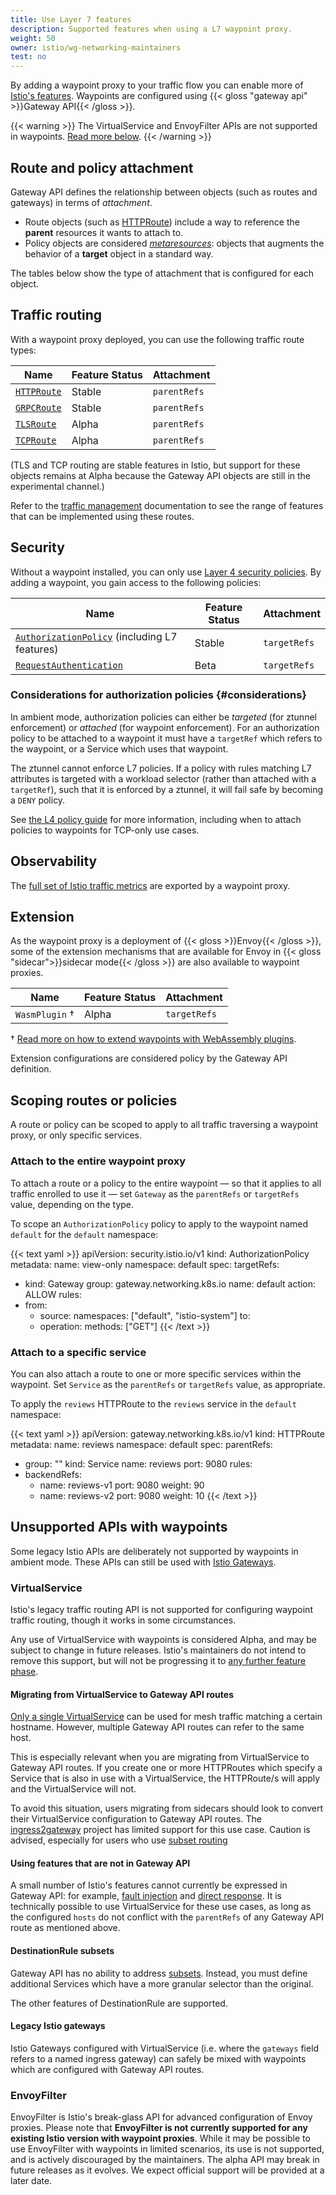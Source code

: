 ```yaml
---
title: Use Layer 7 features
description: Supported features when using a L7 waypoint proxy.
weight: 50
owner: istio/wg-networking-maintainers
test: no
---
```


By adding a waypoint proxy to your traffic flow you can enable more of [Istio's features](/docs/concepts). Waypoints are configured using {{< gloss "gateway api" >}}Gateway API{{< /gloss >}}.

{{< warning >}}
The VirtualService and EnvoyFilter APIs are not supported in waypoints. [Read more below](#unsupported-apis).
{{< /warning >}}

## Route and policy attachment

Gateway API defines the relationship between objects (such as routes and gateways) in terms of *attachment*.

* Route objects (such as [HTTPRoute](https://gateway-api.sigs.k8s.io/api-types/httproute/)) include a way to reference the **parent** resources it wants to attach to.
* Policy objects are considered [*metaresources*](https://gateway-api.sigs.k8s.io/geps/gep-713/): objects that augments the behavior of a **target** object in a standard way.

The tables below show the type of attachment that is configured for each object.

## Traffic routing

With a waypoint proxy deployed, you can use the following traffic route types:

|  Name  | Feature Status | Attachment |
| --- | --- | --- |
| [`HTTPRoute`](https://gateway-api.sigs.k8s.io/guides/http-routing/) | Stable | `parentRefs` |
| [`GRPCRoute`](https://gateway-api.sigs.k8s.io/guides/grpc-routing/) | Stable | `parentRefs` |
| [`TLSRoute`](https://gateway-api.sigs.k8s.io/guides/tls) | Alpha | `parentRefs` |
| [`TCPRoute`](https://gateway-api.sigs.k8s.io/guides/tcp/) | Alpha | `parentRefs` |

(TLS and TCP routing are stable features in Istio, but support for these objects remains at Alpha because the Gateway API objects are still in the experimental channel.)

Refer to the [traffic management](/docs/tasks/traffic-management/) documentation to see the range of features that can be implemented using these routes.

## Security

Without a waypoint installed, you can only use [Layer 4 security policies](/docs/ambient/usage/l4-policy/). By adding a waypoint, you gain access to the following policies:

|  Name  | Feature Status | Attachment |
| --- | --- | --- |
| [`AuthorizationPolicy`](/docs/reference/config/security/authorization-policy/) (including L7 features) | Stable | `targetRefs` |
| [`RequestAuthentication`](/docs/reference/config/security/request_authentication/) | Beta | `targetRefs` |

### Considerations for authorization policies {#considerations}

In ambient mode, authorization policies can either be *targeted* (for ztunnel enforcement) or *attached* (for waypoint enforcement). For an authorization policy to be attached to a waypoint it must have a `targetRef` which refers to the waypoint, or a Service which uses that waypoint.

The ztunnel cannot enforce L7 policies. If a policy with rules matching L7 attributes is targeted with a workload selector (rather than attached with a `targetRef`), such that it is enforced by a ztunnel, it will fail safe by becoming a `DENY` policy.

See [the L4 policy guide](/docs/ambient/usage/l4-policy/) for more information, including when to attach policies to waypoints for TCP-only use cases.

## Observability

The [full set of Istio traffic metrics](/docs/reference/config/metrics/) are exported by a waypoint proxy.

## Extension

As the waypoint proxy is a deployment of {{< gloss >}}Envoy{{< /gloss >}}, some of the extension mechanisms that are available for Envoy in {{< gloss "sidecar">}}sidecar mode{{< /gloss >}} are also available to waypoint proxies.

|  Name  | Feature Status | Attachment |
| --- | --- | --- |
| `WasmPlugin` † | Alpha | `targetRefs` |

† [Read more on how to extend waypoints with WebAssembly plugins](/docs/ambient/usage/extend-waypoint-wasm/).

Extension configurations are considered policy by the Gateway API definition.

## Scoping routes or policies

A route or policy can be scoped to apply to all traffic traversing a waypoint proxy, or only specific services.

### Attach to the entire waypoint proxy

To attach a route or a policy to the entire waypoint — so that it applies to all traffic enrolled to use it — set `Gateway` as the `parentRefs` or `targetRefs` value, depending on the type.

To scope an `AuthorizationPolicy` policy to apply to the waypoint named `default` for the `default` namespace:

{{< text yaml >}}
apiVersion: security.istio.io/v1
kind: AuthorizationPolicy
metadata:
  name: view-only
  namespace: default
spec:
  targetRefs:
  - kind: Gateway
    group: gateway.networking.k8s.io
    name: default
  action: ALLOW
  rules:
  - from:
    - source:
        namespaces: ["default", "istio-system"]
    to:
    - operation:
        methods: ["GET"]
{{< /text >}}

### Attach to a specific service

You can also attach a route to one or more specific services within the waypoint. Set `Service` as the `parentRefs` or `targetRefs` value, as appropriate.

To apply the `reviews` HTTPRoute to the `reviews` service in the `default` namespace:

{{< text yaml >}}
apiVersion: gateway.networking.k8s.io/v1
kind: HTTPRoute
metadata:
  name: reviews
  namespace: default
spec:
  parentRefs:
  - group: ""
    kind: Service
    name: reviews
    port: 9080
  rules:
  - backendRefs:
    - name: reviews-v1
      port: 9080
      weight: 90
    - name: reviews-v2
      port: 9080
      weight: 10
{{< /text >}}

## Unsupported APIs with waypoints

Some legacy Istio APIs are deliberately not supported by waypoints in ambient mode.  These APIs can still be used with [Istio Gateways](/docs/tasks/traffic-management/ingress/ingress-control/).

### VirtualService 

Istio's legacy traffic routing API is not supported for configuring waypoint traffic routing, though it works in some circumstances. 

Any use of VirtualService with waypoints is considered Alpha, and may be subject to change in future releases.
Istio's maintainers do not intend to remove this support, but will not be progressing it to [any further feature phase](/docs/releases/feature-stages).

#### Migrating from VirtualService to Gateway API routes

[Only a single VirtualService](https://istio.io/latest/docs/reference/config/analysis/ist0109/) can be used for mesh traffic matching a certain hostname. However, multiple Gateway API routes can refer to the same host.

This is especially relevant when you are migrating from VirtualService to Gateway API routes. If you create one or more HTTPRoutes which specify a Service that is also in use with a VirtualService, the HTTPRoute/s will apply and the VirtualService will not.

To avoid this situation, users migrating from sidecars should look to convert their VirtualService configuration to Gateway API routes. The [ingress2gateway](https://github.com/kubernetes-sigs/ingress2gateway/) project has limited support for this use case. Caution is advised, especially for users who use [subset routing](/docs/concepts/traffic-management/#destination-rules)

#### Using features that are not in Gateway API

A small number of Istio's features cannot currently be expressed in Gateway API: for example, [fault injection](/docs/tasks/traffic-management/fault-injection/) and [direct response](/docs/reference/config/networking/virtual-service/#HTTPDirectResponse). It is technically possible to use VirtualService for these use cases, as long as the configured `hosts` do not conflict with the `parentRefs` of any Gateway API route as mentioned above. 

#### DestinationRule subsets

Gateway API has no ability to address [subsets](/docs/reference/config/networking/destination-rule/#Subset). Instead, you must define additional Services which have a more granular selector than the original.

The other features of DestinationRule are supported.

#### Legacy Istio gateways

Istio Gateways configured with VirtualService (i.e. where the `gateways` field refers to a named ingress gateway) can safely be mixed with waypoints which are configured with Gateway API routes.

### EnvoyFilter

EnvoyFilter is Istio's break-glass API for advanced configuration of Envoy proxies. Please note that **EnvoyFilter is not currently supported for any existing Istio version with waypoint proxies**. While it may be possible to use EnvoyFilter with waypoints in limited scenarios, its use is not supported, and is actively discouraged by the maintainers. The alpha API may break in future releases as it evolves. We expect official support will be provided at a later date.
